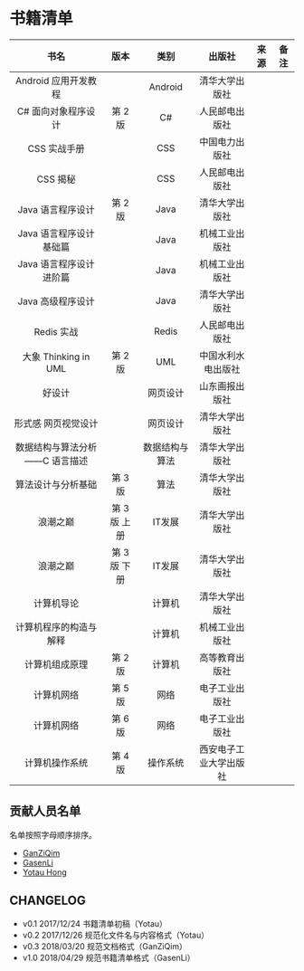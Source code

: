 # 书籍清单

<!-- TODO: 按类型分类，二级标题 -->

| 书名 | 版本 | 类别 | 出版社 | 来源 | 备注 |
| :-: | :-: | :-: | :-: | :-: | :-: |
| Android 应用开发教程| | Android | 清华大学出版社 |  |  |
|C# 面向对象程序设计 |第 2 版 | C# |人民邮电出版社 |  | |
|CSS 实战手册|  |CSS |中国电力出版社|  |  |
|CSS 揭秘|  |CSS|人民邮电出版社|  |  |
|Java 语言程序设计| 第 2 版 |Java |清华大学出版社|  |  |
|Java 语言程序设计 基础篇|  |Java |机械工业出版社|  |  |
|Java 语言程序设计 进阶篇|  |Java|机械工业出版社|  |  |
|Java 高级程序设计|  |Java|清华大学出版社|  |  |
|Redis 实战|  | Redis|人民邮电出版社|  |  |
|大象 Thinking in UML| 第 2 版 | UML|中国水利水电出版社|  |  |
|好设计|  |网页设计 |山东画报出版社|  |  |
|形式感 网页视觉设计|  |网页设计 |清华大学出版社|  |  |
|数据结构与算法分析 ——C 语言描述|  |数据结构与算法|清华大学出版社|  |  |
|算法设计与分析基础|第 3 版  |算法|清华大学出版社|  |  |
|浪潮之巅|第 3 版 上册  |IT发展 |清华大学出版社|  |  |
|浪潮之巅| 第 3 版 下册 |IT发展 |清华大学出版社|  |  |
|计算机导论|  |计算机|清华大学出版社|  |  |
|计算机程序的构造与解释|  |计算机|机械工业出版社|  |  |
|计算机组成原理| 第 2 版 |计算机 |高等教育出版社|  |  |
|计算机网络| 第 5 版 | 网络|电子工业出版社|  |  |
|计算机网络| 第 6 版 | 网络|电子工业出版社|  |  |
|计算机操作系统| 第 4 版 |操作系统 |西安电子工业大学出版社|  |  |
## 贡献人员名单

名单按照字母顺序排序。

* [GanZiQim](https://github.com/ganziqim)
* [GasenLi](https://github.com/GasenLi)
* [Yotau Hong](https://github.com/crazymousethief)

## CHANGELOG

* v0.1 2017/12/24 书籍清单初稿（Yotau）
* v0.2 2017/12/26 规范化文件名与内容格式（Yotau）
* v0.3 2018/03/20 规范文档格式（GanZiQim）
* v1.0 2018/04/29 规范书籍清单格式（GasenLi）